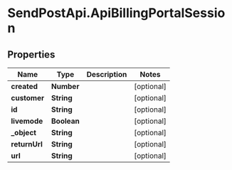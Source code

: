 # SendPostApi.ApiBillingPortalSession

## Properties
Name | Type | Description | Notes
------------ | ------------- | ------------- | -------------
**created** | **Number** |  | [optional] 
**customer** | **String** |  | [optional] 
**id** | **String** |  | [optional] 
**livemode** | **Boolean** |  | [optional] 
**_object** | **String** |  | [optional] 
**returnUrl** | **String** |  | [optional] 
**url** | **String** |  | [optional] 


